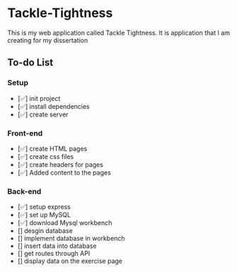 # Tackle-Tightness
This is my web application called Tackle Tightness. It is application that I am creating for my dissertation

## To-do List 

### Setup

- [✅] init project
- [✅] install dependencies 
- [✅] create server

### Front-end
- [✅] create HTML pages 
- [✅] create css files
- [✅] create headers for pages 
- [✅] Added content to the pages 

### Back-end
- [✅] setup express 
- [✅] set up MySQL
- [✅] download Mysql workbench
- [] desgin database 
- [] implement database in workbench
- [] insert data into database 
- [] get routes through API 
- [] display data on the exercise page
